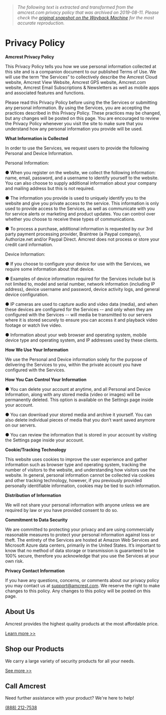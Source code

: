 > *The following text is extracted and transformed from the amcrest.com privacy policy that was archived on 2019-08-11. Please check the [original snapshot on the Wayback Machine](https://web.archive.org/web/20190811031003id_/https%3A//amcrest.com/privacy-policy) for the most accurate reproduction.*

# Privacy Policy

**Amcrest Privacy Policy**

This Privacy Policy tells you how we use personal information collected at this site and is a companion document to our published Terms of Use. We will use the term “the Services” to collectively describe the Amcrest Cloud website, Amcrest View Website, Amcrest GPS website, Amcrest.com website, Amcrest Email Subscriptions & Newsletters as well as mobile apps and associated features and functions.

Please read this Privacy Policy before using the the Services or submitting any personal information. By using the Services, you are accepting the practices described in this Privacy Policy. These practices may be changed, but any changes will be posted on this page. You are encouraged to review the Privacy Policy whenever you visit the site to make sure that you understand how any personal information you provide will be used.

**What Information is Collected**

In order to use the Services, we request users to provide the following Personal and Device Information.

Personal Information:

● When you register on the website, we collect the following information: name, email, password, and a username to identify yourself to the website. You can also choose to supply additional information about your company and mailing address but this is not required.

● The information you provide is used to uniquely identify you to the website and give you private access to the service. This information is only used to provide access to the Services, as well as communicate with you for service alerts or marketing and product updates. You can control over whether you choose to receive these types of communications.

● To process a purchase, additional information is requested by our 3rd party payment processing provider, Braintree (a Paypal company), Authorize.net and/or Paypal Direct. Amcrest does not process or store your credit card information.

Device Information:

● If you choose to configure your device for use with the Services, we require some information about that device.

● Examples of device information required for the Services include but is not limited to, model and serial number, network information (including IP address), device username and password, device activity logs, and general device configuration.

● IP cameras are used to capture audio and video data (media), and when these devices are configured for the Services -- and only when they are configured with the Services -- will media be transmitted to our servers where it is stored securely to ensure you can access it and playback video footage or watch live video.

● Information about your web browser and operating system, mobile device type and operating system, and IP addresses used by these clients.

**How We Use Your Information**

We use the Personal and Device information solely for the purpose of delivering the Services to you, within the private account you have configured with the Services.

**How You Can Control Your Information**

● You can delete your account at anytime, and all Personal and Device Information, along with any stored media (video or images) will be permanently deleted. This option is available on the Settings page inside your account.

● You can download your stored media and archive it yourself. You can also delete individual pieces of media that you don’t want saved anymore on our servers.

● You can review the information that is stored in your account by visiting the Settings page inside your account.

**Cookie/Tracking Technology**

This website uses cookies to improve the user experience and gather information such as browser type and operating system, tracking the number of visitors to the website, and understanding how visitors use the website. In general, personal information cannot be collected via cookies and other tracking technology, however, if you previously provided personally identifiable information, cookies may be tied to such information.

**Distribution of Information**

We will not share your personal information with anyone unless we are required by law or you have provided consent to do so.

**Commitment to Data Security**

We are committed to protecting your privacy and are using commercially reasonable measures to protect your personal information against loss or theft. The entirety of the Services are hosted at Amazon Web Services and Microsoft Azure data centers, primarily in the United States. It’s important to know that no method of data storage or transmission is guaranteed to be 100% secure, therefore you acknowledge that you use the Services at your own risk.

**Privacy Contact Information**

If you have any questions, concerns, or comments about our privacy policy you may contact us at support@amcrest.com. We reserve the right to make changes to this policy. Any changes to this policy will be posted on this page.

[](https://amcrest.com/about-us/)

## About Us

Amcrest provides the highest quality products at the most affordable price.

[Learn more >>](https://amcrest.com/about-us/)

[](https://amcrest.com/products.html/)

## Shop our Products

We carry a large variety of security products for all your needs.

[See more >>](https://amcrest.com/products.html/)

[](https://amcrest.com/contact-us/)

## Call Amcrest

Need further assistance with your product? We're here to help!

[(888) 212-7538](https://amcrest.com/contact-us/)
